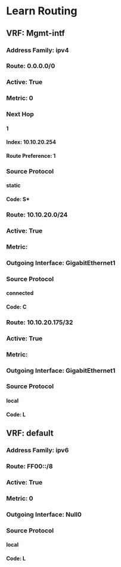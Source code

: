 

# Learn Routing
## VRF: Mgmt-intf
### Address Family: ipv4
### Route: 0.0.0.0/0
### Active: True
### Metric: 0
### Next Hop
#### 1
#### Index: 10.10.20.254
#### Route Preference: 1
### Source Protocol 
#### static
#### Code: S*
### Route: 10.10.20.0/24
### Active: True
### Metric: 
### Outgoing Interface: GigabitEthernet1
### Source Protocol 
#### connected
#### Code: C
### Route: 10.10.20.175/32
### Active: True
### Metric: 
### Outgoing Interface: GigabitEthernet1
### Source Protocol 
#### local
#### Code: L
## VRF: default
### Address Family: ipv6
### Route: FF00::/8
### Active: True
### Metric: 0
### Outgoing Interface: Null0
### Source Protocol 
#### local
#### Code: L